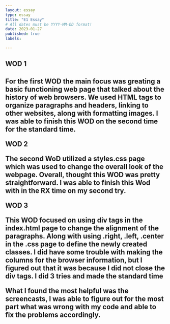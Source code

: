 ```yaml
---
layout: essay
type: essay
title: "E1 Essay"
# All dates must be YYYY-MM-DD format!
date: 2023-01-27
published: true
labels:

---
```



<h2>WOD 1 <h2/>

For the first WOD the main focus was greating a basic functioning web page that talked about the history of web browsers. We used HTML tags to organize paragraphs and headers, linking to other websites, along with formatting images. I was able to finish this WOD on the second time for the standard time.

WOD 2

The second WoD utilized a styles.css page which was used to change the overall look of the webpage. Overall, thought this WOD was pretty straightforward. I was able to finish this Wod with in the RX time on my second try. 

WOD 3

This WOD focused on using div tags in the index.html page to change the alignment of the paragraphs. Along with using .right, .left, .center in the .css page to define the newly created classes. I did have some trouble with making the columns for the browser information, but I figured out that it was because I did not close the div tags. I did 3 tries and made the standard time

What I found the most helpful was the screencasts, I was able to figure out for the most part what was wrong with my code and able to fix the problems accordingly. 


